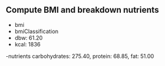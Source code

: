 ## Compute BMI and breakdown nutrients

- bmi
- bmiClassification
- dbw: 61.20
- kcal: 1836

-nutrients
    carbohydrates: 275.40, 
    protein: 68.85, 
    fat: 51.00
